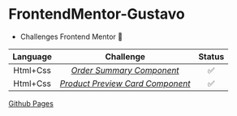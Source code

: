 # FrontendMentor-Gustavo
 - Challenges Frontend Mentor 💪


| Language |        Challenge        | Status |
|:--------:|:-----------------------:|:------:|
| Html+Css | [*Order Summary Component*](https://github.com/machadogustavo/FrontendMentor-Gustavo/tree/main/OrderSummaryComponent/order-summary-component-main) | ✅     |
| Html+Css | [*Product Preview Card Component*](https://github.com/machadogustavo/FrontendMentor-Gustavo/tree/main/ProductPreviewCardComponent/product-preview-card-component-main) | ✅  


[Github Pages](https://machadogustavo.github.io/FrontendMentor-Gustavo/)
                                            
